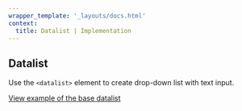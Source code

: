 ```yaml
---
wrapper_template: '_layouts/docs.html'
context:
  title: Datalist | Implementation
---
```


## Datalist

Use the `<datalist>` element to create drop-down list with text input.

<div class="embedded-example"><a href="/docs/examples/base/forms/datalist/" class="js-example">
View example of the base datalist
</a></div>

